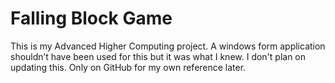 # Falling Block Game
This is my Advanced Higher Computing project. A windows form application shouldn’t have been used for this but it was what I knew. I don't plan on updating this. Only on GitHub for my own reference later.
